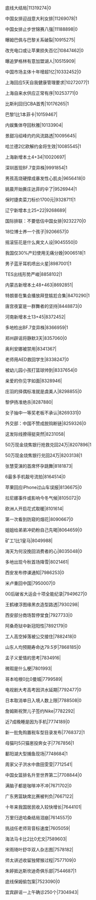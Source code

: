底线大结局|11319274|0

中国女排迎战意大利女排|11269078|1

中国女排止步世锦赛八强|11188898|0

曝姆巴佩与巴黎关系破裂|10915275|

改充电口或让苹果损失百亿|10847462|0

曝追梦格林有意加盟湖人|10515909|

中国市场主体十年增超1亿|10332452|0

上海回应5天自我健康管理要求|10272077|1

上海自来水供应正常有序|10253771|0

比斯利回归CBA首秀|10176265|1

巴黎1比1本菲卡|10159467|

内娱集体夺回秋雅|10133904|

景甜冯绍峰灼灼风流路透|10095645|

哈兰德2亿欧解约金将生效|10085545|1

上海新增本土4+34|10020697|

深圳首现BF.7变异株|9991854|1

男孩高烧硬撑成暴发性心肌炎|9656418|0

姚晨开始撕庄达菲的伞了|9526944|1

保时捷卖菜刀标价1700元|9328711|1

辽宁新增本土25+22|9268689|

国际排联：不要低估中国女排|9232270|0

18位博士养一个孩子|9206657|0

摇滚狂花是什么爽文人设|9045550|0

我国仅30%产妇使用无痛分娩|9006518|1

男子蓝牙耳机喷出火星|8987001|1

TES出线形势严峻|8858102|1

内蒙古新增本土48+463|8692851|

特朗普在集会播放拜登尴尬合集|8470290|1

唐宫夜宴是一群舞者的坚持|8448873|0

河南新增本土13+45|8372452|

多地检出BF.7变异株|8366959|1

郑州辟谣将静默3天|8357060|0

奥利安娜被禁用|8341367|

老师用AED救回学生|8338247|0

被幼儿园小孩打篮球帅到|8337654|0

亲爱的你见字如面|8328946|

庄羽的择偶标准就是虞美人|8298855|0

黎伊扬准绝杀|8287880|

女子抽中一等奖老板不承认|8269331|0

外交部：中国不赞成脱钩断链|8259326|0

这发际线撩得挺突然|8231058|

50万现金烧焦银行抢救兑回24万|8207896|1

50万现金烧焦银行兑回24万|8203138|1

张慧雯演的首席怀孕跳舞|8181873|

6最多手机靓号流拍|8164514|0

苹果回应iPhone过山车误报|8136675|0

拉尼娜事件或影响今冬气候|8105072|0

欧洲人开启花式取暖|8101614|

第一次看到防窥的烟花|8090667|0

姐姐给弟弟冲奶粉自己先喝|8064659|0

矿工1比1皇马|8049988|

海天为何没挽回消费者的心|8035048|0

多地出现今秋首场降雪|8021461|

西安发布停课通知|7986253|0

米卢重回中国|7950007|0

00后破省大运会十项全能纪录|7949627|0

王鹤棣浮图缘黑衣造型路透|7930298|

西安部分商场暂停堂食|7927733|0

阿桑奇狱中新冠阳性|7892179|0

工人高空掉落被公交接住|7882418|0

山东人均预期寿命达79.5岁|7868185|0

孟子义爱情的思考|7834916|

微瑕是什么梗|7801993|

哥本哈根0比0曼城|7799589|

电视剧大考高考因洪水延期|7792477|0

日本取消单日入境人数上限|7788508|0

詹姆斯祝贺儿子签约Nike|7782292|

近7成晚睡是因为手机|7774189|0

新一批免购置税车型目录发布|7768372|1

母猫叼5只猫崽投奔女子|7767856|1

鄱阳湖大型捕鱼现场|7748684|1

周家父子洪水中救田雯雯|7712541|

中国女篮排名升至世界第二|7708844|0

满脑子都是咖啡冲不冲|7671702|0

广东男篮缺席比赛被判负|7667122|

十年来我国居民收入较快增长|7644101|

万里归途哈桑结局泪崩|7614557|0

挑战任老师背音标速度|7605059|

海法马卡比2比0尤文|7589603|

宋雨琦叶舒华双人杂志图|7578182|

师太讲述收留独臂猴过程|7577109|0

朱婷抵达斯坎迪奇俱乐部|7544687|1

底线保姆偷包案|7523090|0

宜宾辟谣一上午确诊250个|7304943|

